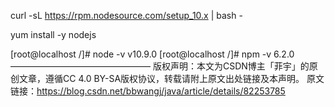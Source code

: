 curl -sL https://rpm.nodesource.com/setup_10.x | bash -

yum install -y nodejs

[root@localhost /]# node -v
v10.9.0
[root@localhost /]# npm -v
6.2.0
————————————————
版权声明：本文为CSDN博主「菲宇」的原创文章，遵循CC 4.0 BY-SA版权协议，转载请附上原文出处链接及本声明。
原文链接：https://blog.csdn.net/bbwangj/java/article/details/82253785